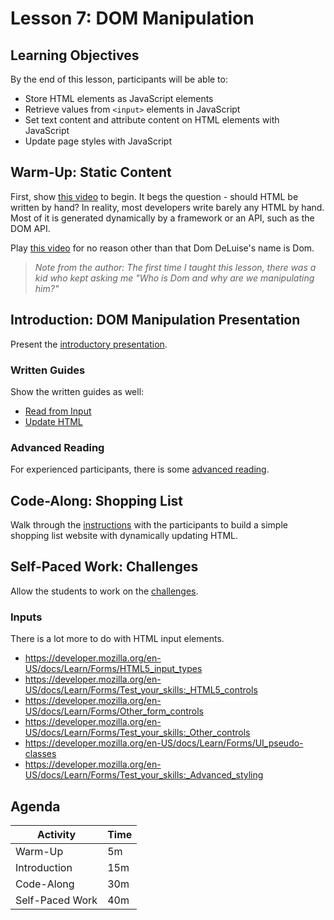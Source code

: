 # Lesson 7: DOM Manipulation

## Learning Objectives
By the end of this lesson, participants will be able to:

- Store HTML elements as JavaScript elements
- Retrieve values from `<input>` elements in JavaScript
- Set text content and attribute content on HTML elements with JavaScript
- Update page styles with JavaScript

## Warm-Up: Static Content
First, show [this video](https://www.youtube.com/shorts/ZtyMdRzvi0w) to begin. It begs the question - should HTML be written by hand? In reality, most developers write barely any HTML by hand. Most of it is generated dynamically by a framework or an API, such as the DOM API.

Play [this video](https://www.youtube.com/watch?v=52efG_Mz5SQ) for no reason other than that Dom DeLuise's name is Dom.

>_Note from the author: The first time I taught this lesson, there was a kid who kept asking me "Who is Dom and why are we manipulating him?"_

## Introduction: DOM Manipulation Presentation
Present the [introductory presentation](DomManipulation.pptx).

### Written Guides
Show the written guides as well:

- [Read from Input](DomManipulationReadFromInput.md)
- [Update HTML](DomManipulationUpdateHtml.md)

### Advanced Reading
For experienced participants, there is some [advanced reading](DomReading.md).

## Code-Along: Shopping List
Walk through the [instructions](ShoppingListCodeAlong.md) with the participants to build a simple shopping list website with dynamically updating HTML.

## Self-Paced Work: Challenges
Allow the students to work on the [challenges](DomChallenges.md).

### Inputs
There is a lot more to do with HTML input elements.

- https://developer.mozilla.org/en-US/docs/Learn/Forms/HTML5_input_types
- https://developer.mozilla.org/en-US/docs/Learn/Forms/Test_your_skills:_HTML5_controls
- https://developer.mozilla.org/en-US/docs/Learn/Forms/Other_form_controls
- https://developer.mozilla.org/en-US/docs/Learn/Forms/Test_your_skills:_Other_controls
- https://developer.mozilla.org/en-US/docs/Learn/Forms/UI_pseudo-classes
- https://developer.mozilla.org/en-US/docs/Learn/Forms/Test_your_skills:_Advanced_styling

## Agenda

| Activity | Time |
|-|-|
| Warm-Up | 5m |
| Introduction | 15m |
| Code-Along | 30m |
| Self-Paced Work | 40m |
